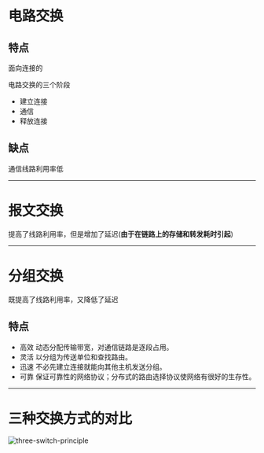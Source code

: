 # 电路交换
## 特点
面向连接的

电路交换的三个阶段
* 建立连接
* 通信
* 释放连接

## 缺点
通信线路利用率低

---
# 报文交换
提高了线路利用率，但是增加了延迟(**由于在链路上的存储和转发耗时引起**)

---

# 分组交换
既提高了线路利用率，又降低了延迟
## 特点
* 高效
  动态分配传输带宽，对通信链路是逐段占用。
* 灵活
  以分组为传送单位和查找路由。
* 迅速
  不必先建立连接就能向其他主机发送分组。
* 可靠
  保证可靠性的网络协议；分布式的路由选择协议使网络有很好的生存性。
---

# 三种交换方式的对比
![three-switch-principle](/assets/three-switch-principle.png)
